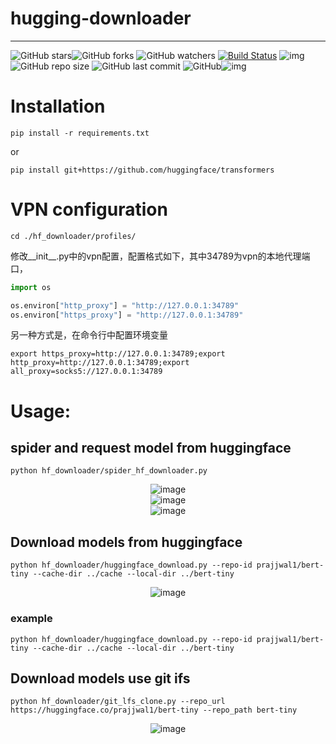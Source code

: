 # hugging-downloader

---

![GitHub stars](https://img.shields.io/github/stars/isLinXu/hugging-downloader)![GitHub forks](https://img.shields.io/github/forks/isLinXu/hugging-downloader) ![GitHub watchers](https://img.shields.io/github/watchers/isLinXu/hugging-downloader) [![Build Status](https://img.shields.io/endpoint.svg?url=https%3A%2F%2Factions-badge.atrox.dev%2Fatrox%2Fsync-dotenv%2Fbadge&style=flat)](https://github.com/isLinXu/hugging-downloader)  ![img](https://badgen.net/badge/icon/learning?icon=deepscan&label)![GitHub repo size](https://img.shields.io/github/repo-size/isLinXu/hugging-downloader.svg?style=flat-square)  ![GitHub last commit](https://img.shields.io/github/last-commit/isLinXu/hugging-downloader) ![GitHub](https://img.shields.io/github/license/isLinXu/hugging-downloader.svg?style=flat-square)![img](https://hits.dwyl.com/isLinXu/hugging-downloader.svg)

# Installation

```shell
pip install -r requirements.txt
```
or
```shell
pip install git+https://github.com/huggingface/transformers
```

# VPN configuration

```
cd ./hf_downloader/profiles/
```
修改__init__.py中的vpn配置，配置格式如下，其中34789为vpn的本地代理端口，
```python
import os

os.environ["http_proxy"] = "http://127.0.0.1:34789"
os.environ["https_proxy"] = "http://127.0.0.1:34789"
```
另一种方式是，在命令行中配置环境变量
```shell
export https_proxy=http://127.0.0.1:34789;export http_proxy=http://127.0.0.1:34789;export all_proxy=socks5://127.0.0.1:34789
```

# Usage:

## spider and request model from huggingface

```shell
python hf_downloader/spider_hf_downloader.py 
```
<div style="text-align:center;">   <img src="https://user-images.githubusercontent.com/59380685/247611154-380ac3eb-07e7-4e5e-be5c-b5b9a11b320f.png" alt="image" style="max-width:60%;max-height:100%;" /> </div>

<div style="text-align:center;">   <img src="https://user-images.githubusercontent.com/59380685/247611366-013142ef-f4e0-4375-8eed-baedb99b6d9f.png" alt="image" style="max-width:60%;max-height:100%;" /> </div>

<div style="text-align:center;">   <img src="https://user-images.githubusercontent.com/59380685/247611887-12a9df58-0db6-4c4d-8ef4-99a95d26948a.png" alt="image" style="max-width:60%;max-height:60%;" /> </div>

## Download models from huggingface

```shell
python hf_downloader/huggingface_download.py --repo-id prajjwal1/bert-tiny --cache-dir ../cache --local-dir ../bert-tiny
```

<div style="text-align:center;">   <img src="https://user-images.githubusercontent.com/59380685/247585900-15fc44d4-8835-412b-9f11-2cc10b650a69.png" alt="image" style="max-width:60%;max-height:100%;" /> </div>

### example

```shell
python hf_downloader/huggingface_download.py --repo-id prajjwal1/bert-tiny --cache-dir ../cache --local-dir ../bert-tiny
```

## Download models use git ifs

```shell
python hf_downloader/git_lfs_clone.py --repo_url https://huggingface.co/prajjwal1/bert-tiny --repo_path bert-tiny
```

<div style="text-align:center;">   <img src="https://user-images.githubusercontent.com/59380685/247892381-ed5651ff-8073-4e6b-b51f-fefaf6e1129c.png" alt="image" style="max-width:60%;max-height:100%;" /> </div>

